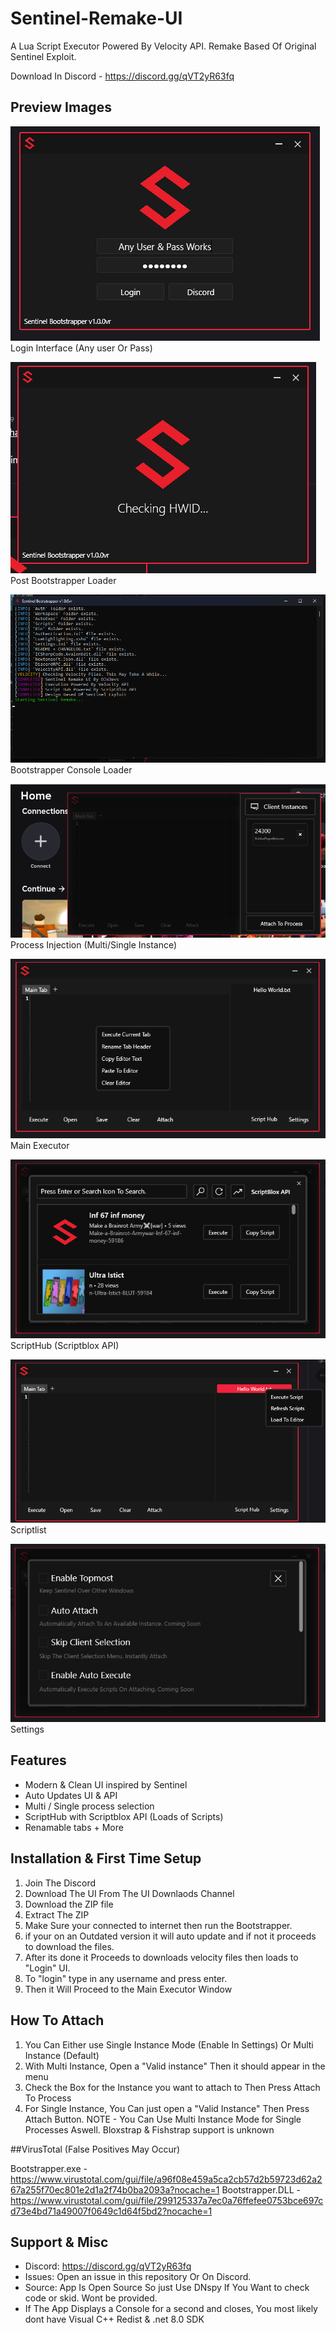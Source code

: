 # Sentinel-Remake-UI
A Lua Script Executor Powered By Velocity API. Remake Based Of Original Sentinel Exploit.

Download In Discord - https://discord.gg/qVT2yR63fq

## Preview Images

![login ui](https://github.com/RobloxExploitDev/SentinelRemakeResrouces/blob/main/Images/Login.png?raw=true)
Login Interface (Any user Or Pass)

![PB Loader](https://github.com/RobloxExploitDev/SentinelRemakeResrouces/blob/main/Images/Loader.png?raw=true)
Post Bootstrapper Loader

![Bootstrapper](https://github.com/RobloxExploitDev/SentinelRemakeResrouces/blob/main/Images/Bootstrapper.png?raw=true)
Bootstrapper Console Loader

![MS Attach](https://github.com/RobloxExploitDev/SentinelRemakeResrouces/blob/main/Images/Attach.png?raw=true)
Process Injection (Multi/Single Instance)

![Executor](https://github.com/RobloxExploitDev/SentinelRemakeResrouces/blob/main/Images/MainExec.png?raw=true)
Main Executor

![Scripthub](https://github.com/RobloxExploitDev/SentinelRemakeResrouces/blob/main/Images/ScriptHub.png?raw=true)
ScriptHub (Scriptblox API)

![Scriptlist](https://github.com/RobloxExploitDev/SentinelRemakeResrouces/blob/main/Images/ScriptListShow.png?raw=true)
Scriptlist

![Settings](https://github.com/RobloxExploitDev/SentinelRemakeResrouces/blob/main/Images/Settings.png?raw=true)
Settings


## Features

- Modern & Clean UI inspired by Sentinel
- Auto Updates UI & API
- Multi / Single process selection 
- ScriptHub with Scriptblox API (Loads of Scripts)
- Renamable tabs + More


## Installation & First Time Setup

1. Join The Discord
2. Download The UI From The UI Downlaods Channel
3. Download the ZIP file 
4. Extract The ZIP
5. Make Sure your connected to internet then run the Bootstrapper. 
6. if your on an Outdated version it will auto update and if not it proceeds to download the files. 
7. After its done it Proceeds to downloads velocity files then loads to "Login" UI. 
8. To "login" type in any username and press enter. 
9. Then it Will Proceed to the Main Executor Window

## How To Attach

1. You Can Either use Single Instance Mode (Enable In Settings) Or Multi Instance (Default)
2. With Multi Instance, Open a "Valid instance" Then it should appear in the menu
3. Check the Box for the Instance you want to attach to Then Press Attach To Process
4. For Single Instance, You Can just open a "Valid Instance" Then Press Attach Button.
NOTE - You Can Use Multi Instance Mode for Single Processes Aswell. Bloxstrap & Fishstrap support is unknown

##VirusTotal (False Positives May Occur)

Bootstrapper.exe - https://www.virustotal.com/gui/file/a96f08e459a5ca2cb57d2b59723d62a267a255f70ec801e2d1a2f74b0ba2093a?nocache=1
Bootstrapper.DLL - https://www.virustotal.com/gui/file/299125337a7ec0a76ffefee0753bce697cd73e4bd71a49007f0649c1d64f5bd2?nocache=1

## Support & Misc

- Discord: https://discord.gg/qVT2yR63fq
- Issues: Open an issue in this repository Or On Discord.
- Source: App Is Open Source So just Use DNspy If You Want to check code or skid. Wont be provided.
- If The App Displays a Console for a second and closes, You most likely dont have Visual C++ Redist & .net 8.0 SDK
